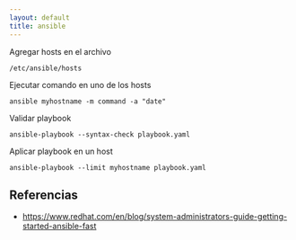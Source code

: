 ```yaml
---
layout: default
title: ansible
---
```


Agregar hosts en el archivo

    /etc/ansible/hosts

Ejecutar comando en uno de los hosts

    ansible myhostname -m command -a "date"

Validar playbook

    ansible-playbook --syntax-check playbook.yaml

Aplicar playbook en un host

    ansible-playbook --limit myhostname playbook.yaml

## Referencias

-   https://www.redhat.com/en/blog/system-administrators-guide-getting-started-ansible-fast
